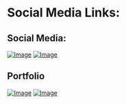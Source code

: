 # Social Media Links:

## Social Media:

[![Image](https://cdn2.iconfinder.com/data/icons/20-free-flat-shadow-style-original-colour-icons/256/social_media_icons_flat_shadow_set_256x256_0000_facebook.png)](https://www.facebook.com/profile.php?id=100011395204598) 
[![Image](https://www.iconsdb.com/icons/preview/caribbean-blue/twitter-xxl.png)](https://twitter.com/FaStNiNjAzZ) <br>

## Portfolio <br>

[![Image](http://www.iconarchive.com/download/i98467/dakirby309/simply-styled/YouTube.ico)](https://www.youtube.com/channel/UCqClyUUZAjnfXYRBKLAlLQA)
[![Image](https://camo.githubusercontent.com/7710b43d0476b6f6d4b4b2865e35c108f69991f3/68747470733a2f2f7777772e69636f6e66696e6465722e636f6d2f646174612f69636f6e732f6f637469636f6e732f313032342f6d61726b2d6769746875622d3235362e706e67)](https://github.com/FaStNiNjAzZ/)
